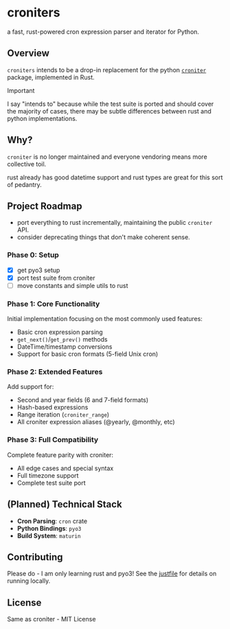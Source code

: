 # croniters

a fast, rust-powered cron expression parser and iterator for Python.

## Overview

`croniters` intends to be a drop-in replacement for the python [`croniter`](https://github.com/kiorky/croniter) package, implemented in Rust.

> [!IMPORTANT]
> I say "intends to" because while the test suite is ported and should cover the majority of cases, there may be subtle differences between rust and python implementations.


## Why?
`croniter` is no longer maintained and everyone vendoring means more collective toil.

rust already has good datetime support and rust types are great for this sort of pedantry.

## Project Roadmap

- port everything to rust incrementally, maintaining the public `croniter` API.
- consider deprecating things that don't make coherent sense.

### Phase 0: Setup
- [x] get pyo3 setup
- [x] port test suite from croniter
- [ ] move constants and simple utils to rust

### Phase 1: Core Functionality

Initial implementation focusing on the most commonly used features:

- Basic cron expression parsing
- `get_next()`/`get_prev()` methods
- DateTime/timestamp conversions
- Support for basic cron formats (5-field Unix cron)

### Phase 2: Extended Features

Add support for:

- Second and year fields (6 and 7-field formats)
- Hash-based expressions
- Range iteration (`croniter_range`)
- All croniter expression aliases (@yearly, @monthly, etc)

### Phase 3: Full Compatibility

Complete feature parity with croniter:

- All edge cases and special syntax
- Full timezone support
- Complete test suite port

## (Planned) Technical Stack

- **Cron Parsing**: `cron` crate
- **Python Bindings**: `pyo3`
- **Build System**: `maturin`

## Contributing

Please do - I am only learning rust and pyo3! See the [justfile](justfile) for details on running locally.

## License

Same as croniter - MIT License 